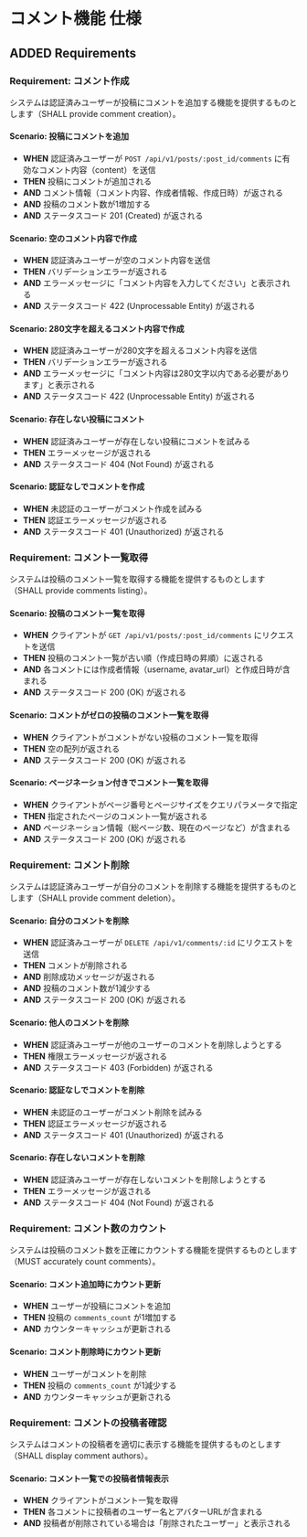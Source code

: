# コメント機能 仕様

## ADDED Requirements

### Requirement: コメント作成
システムは認証済みユーザーが投稿にコメントを追加する機能を提供するものとします（SHALL provide comment creation）。

#### Scenario: 投稿にコメントを追加
- **WHEN** 認証済みユーザーが `POST /api/v1/posts/:post_id/comments` に有効なコメント内容（content）を送信
- **THEN** 投稿にコメントが追加される
- **AND** コメント情報（コメント内容、作成者情報、作成日時）が返される
- **AND** 投稿のコメント数が1増加する
- **AND** ステータスコード 201 (Created) が返される

#### Scenario: 空のコメント内容で作成
- **WHEN** 認証済みユーザーが空のコメント内容を送信
- **THEN** バリデーションエラーが返される
- **AND** エラーメッセージに「コメント内容を入力してください」と表示される
- **AND** ステータスコード 422 (Unprocessable Entity) が返される

#### Scenario: 280文字を超えるコメント内容で作成
- **WHEN** 認証済みユーザーが280文字を超えるコメント内容を送信
- **THEN** バリデーションエラーが返される
- **AND** エラーメッセージに「コメント内容は280文字以内である必要があります」と表示される
- **AND** ステータスコード 422 (Unprocessable Entity) が返される

#### Scenario: 存在しない投稿にコメント
- **WHEN** 認証済みユーザーが存在しない投稿にコメントを試みる
- **THEN** エラーメッセージが返される
- **AND** ステータスコード 404 (Not Found) が返される

#### Scenario: 認証なしでコメントを作成
- **WHEN** 未認証のユーザーがコメント作成を試みる
- **THEN** 認証エラーメッセージが返される
- **AND** ステータスコード 401 (Unauthorized) が返される

### Requirement: コメント一覧取得
システムは投稿のコメント一覧を取得する機能を提供するものとします（SHALL provide comments listing）。

#### Scenario: 投稿のコメント一覧を取得
- **WHEN** クライアントが `GET /api/v1/posts/:post_id/comments` にリクエストを送信
- **THEN** 投稿のコメント一覧が古い順（作成日時の昇順）に返される
- **AND** 各コメントには作成者情報（username, avatar_url）と作成日時が含まれる
- **AND** ステータスコード 200 (OK) が返される

#### Scenario: コメントがゼロの投稿のコメント一覧を取得
- **WHEN** クライアントがコメントがない投稿のコメント一覧を取得
- **THEN** 空の配列が返される
- **AND** ステータスコード 200 (OK) が返される

#### Scenario: ページネーション付きでコメント一覧を取得
- **WHEN** クライアントがページ番号とページサイズをクエリパラメータで指定
- **THEN** 指定されたページのコメント一覧が返される
- **AND** ページネーション情報（総ページ数、現在のページなど）が含まれる
- **AND** ステータスコード 200 (OK) が返される

### Requirement: コメント削除
システムは認証済みユーザーが自分のコメントを削除する機能を提供するものとします（SHALL provide comment deletion）。

#### Scenario: 自分のコメントを削除
- **WHEN** 認証済みユーザーが `DELETE /api/v1/comments/:id` にリクエストを送信
- **THEN** コメントが削除される
- **AND** 削除成功メッセージが返される
- **AND** 投稿のコメント数が1減少する
- **AND** ステータスコード 200 (OK) が返される

#### Scenario: 他人のコメントを削除
- **WHEN** 認証済みユーザーが他のユーザーのコメントを削除しようとする
- **THEN** 権限エラーメッセージが返される
- **AND** ステータスコード 403 (Forbidden) が返される

#### Scenario: 認証なしでコメントを削除
- **WHEN** 未認証のユーザーがコメント削除を試みる
- **THEN** 認証エラーメッセージが返される
- **AND** ステータスコード 401 (Unauthorized) が返される

#### Scenario: 存在しないコメントを削除
- **WHEN** 認証済みユーザーが存在しないコメントを削除しようとする
- **THEN** エラーメッセージが返される
- **AND** ステータスコード 404 (Not Found) が返される

### Requirement: コメント数のカウント
システムは投稿のコメント数を正確にカウントする機能を提供するものとします（MUST accurately count comments）。

#### Scenario: コメント追加時にカウント更新
- **WHEN** ユーザーが投稿にコメントを追加
- **THEN** 投稿の `comments_count` が1増加する
- **AND** カウンターキャッシュが更新される

#### Scenario: コメント削除時にカウント更新
- **WHEN** ユーザーがコメントを削除
- **THEN** 投稿の `comments_count` が1減少する
- **AND** カウンターキャッシュが更新される

### Requirement: コメントの投稿者確認
システムはコメントの投稿者を適切に表示する機能を提供するものとします（SHALL display comment authors）。

#### Scenario: コメント一覧での投稿者情報表示
- **WHEN** クライアントがコメント一覧を取得
- **THEN** 各コメントに投稿者のユーザー名とアバターURLが含まれる
- **AND** 投稿者が削除されている場合は「削除されたユーザー」と表示される
